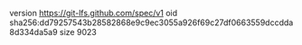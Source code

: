 version https://git-lfs.github.com/spec/v1
oid sha256:dd79257543b28582868e9c9ec3055a926f69c27df0663559dccdda8d334da5a9
size 9023
